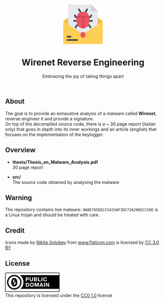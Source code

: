 <p align="center">
    <img src="img/spam.png"/>
</p>

<h1 align="center">Wirenet Reverse Engineering</h1>
<p align="center">Embracing the joy of taking things apart</p>
<br>

## About
The goal is to provide an exhaustive analysis of a malware called <strong>Wirenet</strong>, reverse engineer it and provide a signature.  
On top of the decompiled source code, there is a ~ 30 page report (italian only) that goes in depth into its inner workings and an article (english) that focuses on the implementation of the keylogger.

## Overview

* <strong>thesis/Thesis\_on\_Malware\_Analysis.pdf</strong>  
30 page report

* <strong>src/</strong>  
The source code obtained by analysing the malware

## Warning

The repository contains live malware: `9A0E765EECC5433AF3DC726206ECC56E` is a Linux trojan and should be treated with care.

## Credit

<div>Icons made by <a href="https://www.flaticon.com/authors/nikita-golubev" title="Nikita Golubev">Nikita Golubev</a> from <a href="https://www.flaticon.com/" title="Flaticon">www.flaticon.com</a> is licensed by <a href="http://creativecommons.org/licenses/by/3.0/" title="Creative Commons BY 3.0" target="_blank">CC 3.0 BY</a></div>

## License

![Creative Commons 0](img/CC0_button.svg)  
This repository is licensed under the [CC0 1.0](https://creativecommons.org/share-your-work/public-domain/cc0/) license
